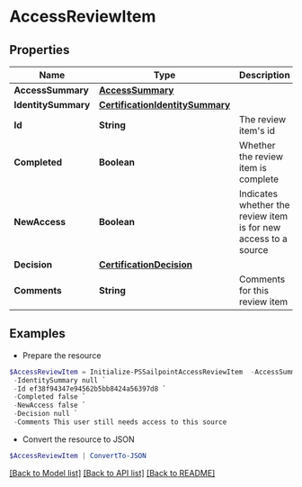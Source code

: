 # AccessReviewItem
## Properties

Name | Type | Description | Notes
------------ | ------------- | ------------- | -------------
**AccessSummary** | [**AccessSummary**](AccessSummary.md) |  | [optional] 
**IdentitySummary** | [**CertificationIdentitySummary**](CertificationIdentitySummary.md) |  | [optional] 
**Id** | **String** | The review item&#39;s id | [optional] 
**Completed** | **Boolean** | Whether the review item is complete | [optional] 
**NewAccess** | **Boolean** | Indicates whether the review item is for new access to a source | [optional] 
**Decision** | [**CertificationDecision**](CertificationDecision.md) |  | [optional] 
**Comments** | **String** | Comments for this review item | [optional] 

## Examples

- Prepare the resource
```powershell
$AccessReviewItem = Initialize-PSSailpointAccessReviewItem  -AccessSummary null `
 -IdentitySummary null `
 -Id ef38f94347e94562b5bb8424a56397d8 `
 -Completed false `
 -NewAccess false `
 -Decision null `
 -Comments This user still needs access to this source
```

- Convert the resource to JSON
```powershell
$AccessReviewItem | ConvertTo-JSON
```

[[Back to Model list]](../README.md#documentation-for-models) [[Back to API list]](../README.md#documentation-for-api-endpoints) [[Back to README]](../README.md)

